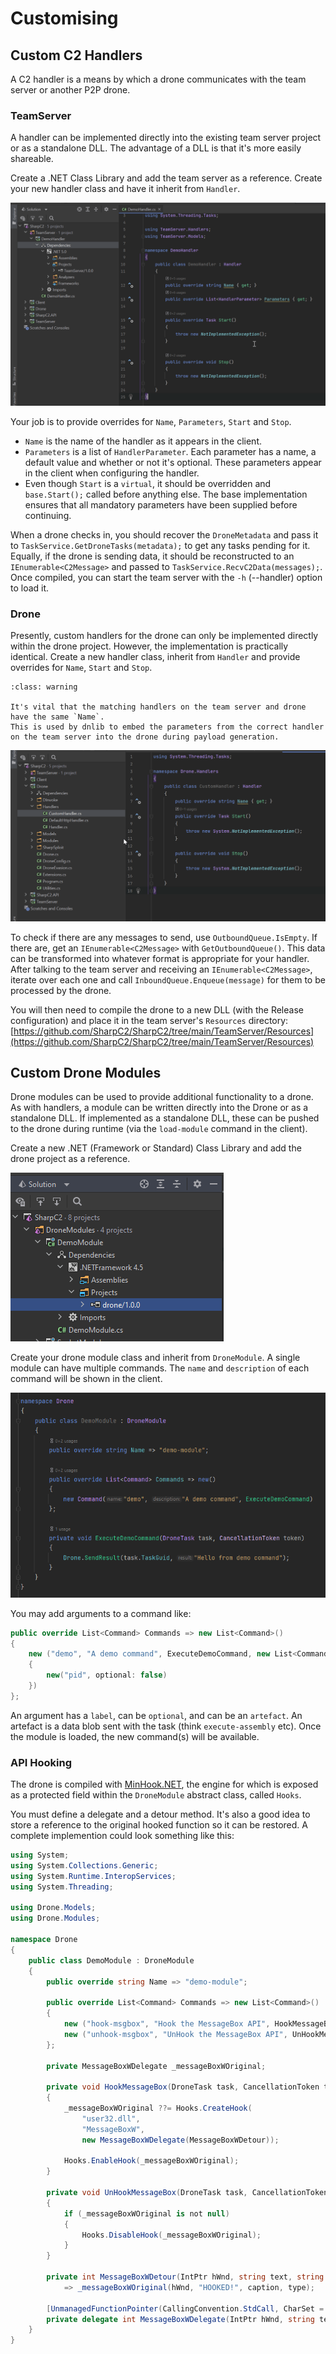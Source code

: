 # Customising

## Custom C2 Handlers

A C2 handler is a means by which a drone communicates with the team server or another P2P drone.

### TeamServer

A handler can be implemented directly into the existing team server project or as a standalone DLL.  The advantage of a DLL is that it's more easily shareable.

Create a .NET Class Library and add the team server as a reference.
Create your new handler class and have it inherit from `Handler`.

![](custom-teamserver-handler.png)

Your job is to provide overrides for `Name`, `Parameters`, `Start` and `Stop`.

- `Name` is the name of the handler as it appears in the client.
- `Parameters` is a list of `HandlerParameter`.  Each parameter has a name, a default value and whether or not it's optional.  These parameters appear in the client when configuring the handler.
- Even though `Start` is a `virtual`, it should be overridden and `base.Start();` called before anything else.  The base implementation ensures that all mandatory parameters have been supplied before continuing.

When a drone checks in, you should recover the `DroneMetadata` and pass it to `TaskService.GetDroneTasks(metadata);` to get any tasks pending for it.
Equally, if the drone is sending data, it should be reconstructed to an `IEnumerable<C2Message>` and passed to `TaskService.RecvC2Data(messages);`.
Once compiled, you can start the team server with the `-h` (--handler) option to load it.

### Drone

Presently, custom handlers for the drone can only be implemented directly within the drone project.  However, the implementation is practically identical.  Create a new handler class, inherit from `Handler` and provide overrides for `Name`, `Start` and `Stop`.

```{admonition} Important!
:class: warning

It's vital that the matching handlers on the team server and drone have the same `Name`.
This is used by dnlib to embed the parameters from the correct handler on the team server into the drone during payload generation.
```

![](custom-drone-handler.png)

To check if there are any messages to send, use `OutboundQueue.IsEmpty`.  If there are, get an `IEnumerable<C2Message>` with `GetOutboundQueue()`.  This data can be transformed into whatever format is appropriate for your handler.
After talking to the team server and receiving an `IEnumerable<C2Message>`, iterate over each one and call `InboundQueue.Enqueue(message)` for them to be processed by the drone.

You will then need to compile the drone to a new DLL (with the Release configuration) and place it in the team server's `Resources` directory:  [https://github.com/SharpC2/SharpC2/tree/main/TeamServer/Resources](https://github.com/SharpC2/SharpC2/tree/main/TeamServer/Resources)

## Custom Drone Modules

Drone modules can be used to provide additional functionality to a drone.  As with handlers, a module can be written directly into the Drone or as a standalone DLL.
If implemented as a standalone DLL, these can be pushed to the drone during runtime (via the `load-module` command in the client).

Create a new .NET (Framework or Standard) Class Library and add the drone project as a reference.

![](custom-drone-module.png)

Create your drone module class and inherit from `DroneModule`.  A single module can have multiple commands.  The `name` and `description` of each command will be shown in the client.

![](demo-command.png)

You may add arguments to a command like:

```c#
public override List<Command> Commands => new List<Command>()
{
    new ("demo", "A demo command", ExecuteDemoCommand, new List<Command.Argument>
    {
        new("pid", optional: false)
    })
};
```

An argument has a `label`, can be `optional`, and can be an `artefact`.  An artefact is a data blob sent with the task (think `execute-assembly` etc).
Once the module is loaded, the new command(s) will be available.

### API Hooking

The drone is compiled with [MinHook.NET](https://github.com/CCob/MinHook.NET), the engine for which is exposed as a protected field within the `DroneModule` abstract class, called `Hooks`.

You must define a delegate and a detour method.  It's also a good idea to store a reference to the original hooked function so it can be restored.  A complete implemention could look something like this:

```c#
using System;
using System.Collections.Generic;
using System.Runtime.InteropServices;
using System.Threading;

using Drone.Models;
using Drone.Modules;

namespace Drone
{
    public class DemoModule : DroneModule
    {
        public override string Name => "demo-module";

        public override List<Command> Commands => new List<Command>()
        {
            new ("hook-msgbox", "Hook the MessageBox API", HookMessageBox),
            new ("unhook-msgbox", "UnHook the MessageBox API", UnHookMessageBox)
        };

        private MessageBoxWDelegate _messageBoxWOriginal;

        private void HookMessageBox(DroneTask task, CancellationToken token)
        {
            _messageBoxWOriginal ??= Hooks.CreateHook(
                "user32.dll",
                "MessageBoxW",
                new MessageBoxWDelegate(MessageBoxWDetour));

            Hooks.EnableHook(_messageBoxWOriginal);
        }
        
        private void UnHookMessageBox(DroneTask task, CancellationToken token)
        {
            if (_messageBoxWOriginal is not null)
            {
                Hooks.DisableHook(_messageBoxWOriginal);
            }
        }

        private int MessageBoxWDetour(IntPtr hWnd, string text, string caption, uint type)
            => _messageBoxWOriginal(hWnd, "HOOKED!", caption, type);

        [UnmanagedFunctionPointer(CallingConvention.StdCall, CharSet = CharSet.Unicode)]
        private delegate int MessageBoxWDelegate(IntPtr hWnd, string text, string caption, uint type);
    }
}
```